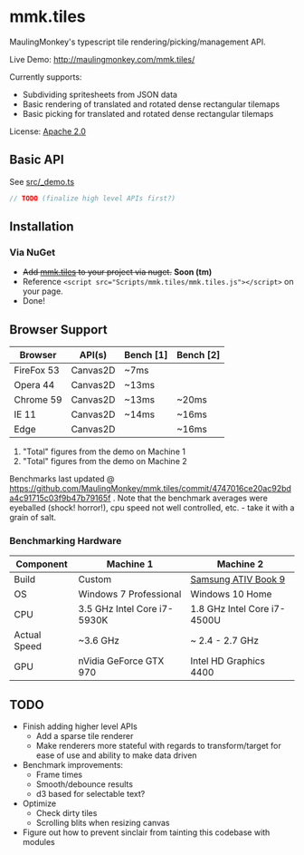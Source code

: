 ﻿# mmk.tiles

MaulingMonkey's typescript tile rendering/picking/management API.

Live Demo: http://maulingmonkey.com/mmk.tiles/

Currently supports:

* Subdividing spritesheets from JSON data
* Basic rendering of translated and rotated dense rectangular tilemaps
* Basic picking for translated and rotated dense rectangular tilemaps

License: [Apache 2.0](LICENSE.txt)

## Basic API

See [src/_demo.ts](src/_demo.ts)

```typescript
// TODO (finalize high level APIs first?)
```

## Installation

### Via NuGet
* <strike>Add [mmk.tiles](https://www.nuget.org/packages/mmk.tiles/) to your project via nuget.</strike> **Soon (tm)**
* Reference `<script src="Scripts/mmk.tiles/mmk.tiles.js"></script>` on your page.
* Done!



## Browser Support

| Browser    | API(s)   | Bench [1] | Bench [2] |
| ---------- | -------- | --------- | --------- |
| FireFox 53 | Canvas2D |  ~7ms     |           |
| Opera 44   | Canvas2D | ~13ms     |           |
| Chrome 59  | Canvas2D | ~13ms     | ~20ms     |
| IE 11      | Canvas2D | ~14ms     | ~16ms     |
| Edge       | Canvas2D |           | ~16ms     |

1. "Total" figures from the demo on Machine 1
2. "Total" figures from the demo on Machine 2

Benchmarks last updated @ https://github.com/MaulingMonkey/mmk.tiles/commit/4747016ce20ac92bda4c91715c03f9b47b79165f .  Note that the benchmark averages were eyeballed (shock! horror!), cpu speed not well controlled, etc. - take it with a grain of salt.

### Benchmarking Hardware

| Component    | Machine 1                   | Machine 2                   |
| ------------ | --------------------------- | --------------------------- |
| Build        | Custom                      | [Samsung ATIV Book 9](https://www.amazon.com/Samsung-NP940X3G-K04US-13-3-Inch-Touchscreen-Processor/dp/B00F6EOB8C) |
| OS           | Windows 7 Professional      | Windows 10 Home             |
| CPU          | 3.5 GHz Intel Core i7-5930K | 1.8 GHz Intel Core i7-4500U |
| Actual Speed | ~3.6 GHz                    | ~ 2.4 - 2.7 GHz             |
| GPU          | nVidia GeForce GTX 970      | Intel HD Graphics 4400      |






## TODO

* Finish adding higher level APIs
  * Add a sparse tile renderer
  * Make renderers more stateful with regards to transform/target for ease of use and ability to make data driven
* Benchmark improvements:
  * Frame times
  * Smooth/debounce results
  * d3 based for selectable text?
* Optimize
  * Check dirty tiles
  * Scrolling blits when resizing canvas
* Figure out how to prevent sinclair from tainting this codebase with modules
